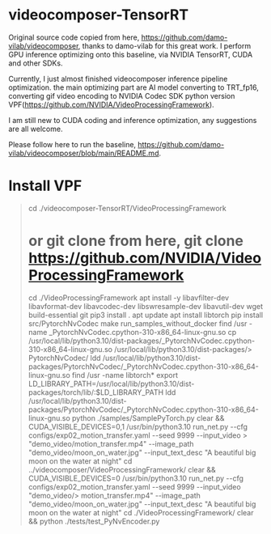 # videocomposer-TensorRT
Original source code copied from here, https://github.com/damo-vilab/videocomposer, thanks to damo-vilab for this great work. I perform GPU inference optimizing onto this baseline, via NVIDIA TensorRT, CUDA and other SDKs.

Currently, I just almost finished videocomposer inference pipeline optimization. the main optimizing part are AI model converting to TRT_fp16, converting gif video encoding to NVIDIA Codec SDK python version VPF(https://github.com/NVIDIA/VideoProcessingFramework).

I am still new to CUDA coding and inference optimization, any suggestions are all welcome.

Please follow here to run the baseline, https://github.com/damo-vilab/videocomposer/blob/main/README.md.

# Install VPF

> cd ./videocomposer-TensorRT/VideoProcessingFramework
> # or git clone from here, git clone https://github.com/NVIDIA/VideoProcessingFramework
> cd ./VideoProcessingFramework
> apt install -y libavfilter-dev libavformat-dev libavcodec-dev libswresample-dev libavutil-dev wget build-essential git
> pip3 install .
> apt update
> apt install libtorch
> pip install src/PytorchNvCodec
> make run_samples_without_docker
> find /usr -name _PytorchNvCodec.cpython-310-x86_64-linux-gnu.so
> cp /usr/local/lib/python3.10/dist-packages/_PytorchNvCodec.cpython-310-x86_64-linux-gnu.so /usr/local/lib/python3.10/dist-packages/> PytorchNvCodec/
> ldd /usr/local/lib/python3.10/dist-packages/PytorchNvCodec/_PytorchNvCodec.cpython-310-x86_64-linux-gnu.so
> find /usr -name libtorch*
> export LD_LIBRARY_PATH=/usr/local/lib/python3.10/dist-packages/torch/lib/:$LD_LIBRARY_PATH
> ldd /usr/local/lib/python3.10/dist-packages/PytorchNvCodec/_PytorchNvCodec.cpython-310-x86_64-linux-gnu.so
> python ./samples/SamplePyTorch.py
> clear && CUDA_VISIBLE_DEVICES=0,1 /usr/bin/python3.10 run_net.py --cfg configs/exp02_motion_transfer.yaml --seed 9999 --input_video > "demo_video/motion_transfer.mp4" --image_path "demo_video/moon_on_water.jpg" --input_text_desc "A beautiful big moon on the water at night"
> cd ../videocomposer/VideoProcessingFramework/
> clear && CUDA_VISIBLE_DEVICES=0 /usr/bin/python3.10 run_net.py --cfg configs/exp02_motion_transfer.yaml --seed 9999 --input_video "demo_video/> motion_transfer.mp4" --image_path "demo_video/moon_on_water.jpg" --input_text_desc "A beautiful big moon on the water at night"
> cd ./VideoProcessingFramework/
> clear && python ./tests/test_PyNvEncoder.py